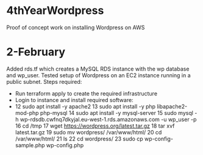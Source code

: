 # 4thYearWordpress
Proof of concept work on installing Wordpress on AWS
# 2-February
Added rds.tf which creates a MySQL RDS instance with the wp database and wp_user. Tested setup of Wordpress on an EC2 instance running in 
a public subnet. Steps required:
- Run terraform apply to create the required infrastructure
- Login to instance and install required software: 
-   12  sudo apt install -y apache2
   13  sudo apt install -y php libapache2-mod-php php-mysql
   14  sudo apt install -y mysql-server
   15  sudo mysql -h wp-rdsdb.cwfnq7dkyjal.eu-west-1.rds.amazonaws.com -u wp_user -p
   16  cd /tmp
   17  wget https://wordpress.org/latest.tar.gz
   18  tar xvf latest.tar.gz
   19  sudo mv wordpress/ /var/www/html/
   20  cd /var/www/html/
   21  ls
   22  cd wordpress/
   23  sudo cp wp-config-sample.php wp-config.php
